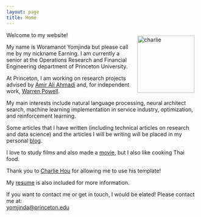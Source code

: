 ```yaml
---
layout: page
title: Home
---
```


<img style="float:right;margin:10px;" src="{{site.url}}/images/earning.jpg" width="150" alt="charlie">

Welcome to my website!  

My name is Woramanot Yomjinda but please call me by my nickname Earning. I am currently a senior at the Operations Research and Financial Engineering department of Princeton University.  

At Princeton, I am working on research projects advised by [Amir Ali Ahmadi](http://aaa.princeton.edu/) and, for independent work, [Warren Powell](http://castlelab.princeton.edu/).  

My main interests include natural language processing, neural architect search, machine learning  implementation in service industry, optimization, and reinforcement learning.  

Some articles that I have written (including technical articles on research and data science) and the articles I will be writing will be placed in my personal [blog](https://earningpton.github.io/blog/).  

I love to study films and also made a [movie](https://www.imdb.com/title/tt4985650/?ref_=nm_knf_t1), but I also like cooking Thai food.  

Thank you to [Charlie Hou](https://houcharlie.github.io/) for allowing me to use his template!  

My [resume]({{site.url}}/pdfs/Resume_.pdf) is also included for more information.  

If you want to contact me or get in touch, I would be elated! Please contact me at:  
[yomjinda@princeton.edu](mailto:yomjinda@princeton.edu)  




